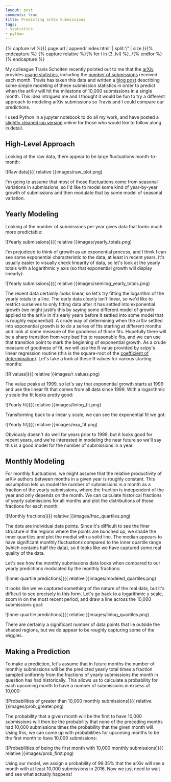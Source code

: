 ```yaml
---
layout: post
comments: true
title: Predicting arXiv Submissions
tags:
- statistics
- python
---
```


{% capture lvl %}{{ page.url | append:'index.html' | split:'/' | size }}{% endcapture %}
{% capture relative %}{% for i in (3..lvl) %}../{% endfor %}{% endcapture %}

My colleague Travis Scholten recently pointed out to me that the [arXiv][arXiv]
provides [usage statistics][usestats], including the [number of
submissions][numsubs] received each month. Travis has taken this data and
written a [blog post][post] describing some simple modeling of these
submission statistics in order to predict when the arXiv will hit the milestone
of 10,000 submissions in a single month. This idea intrigued me and I thought
it would be fun to try a different approach to modeling arXiv submissions so
Travis and I could compare our predictions.

I used Python in a jupyter notebook to do all my work, and have posted a
[slightly cleaned-up version][nbviewer] online for those who would like to
follow along in detail.

High-Level Approach
-------------------

Looking at the raw data, there appear to be large fluctuations month-to-month:

![Raw data]({{ relative }}images/raw_plot.png)

I'm going to assume that most of those fluctuations come from seasonal
variations in submissions, so I'd like to model some kind of year-by-year
growth of submissions and then modulate that by some model of seasonal
variation.

Yearly Modeling
---------------

Looking at the number of submissions per year gives data that looks much more
predictable:

![Yearly submissions]({{ relative }}images/yearly_totals.png)

I'm prejudiced to think of growth as an exponential process, and I think I can
see some exponential characteristic to the data, at least in recent years. It's
usually easier to visually check linearity of data, so let's look at the yearly
totals with a logarithmic y axis (so that exponential growth will display
linearly):

![Yearly submissions]({{ relative }}images/semilog_yearly_totals.png)

The recent data certainly *looks* linear, so let's try fitting the logarithm of
the yearly totals to a line. The early data clearly isn't linear, so we'd like
to restrict ourselves to only fitting data after it has settled into
exponential growth (we might justify this by saying some different model of
growth applied to the arXiv in it's early years before it settled into some
model that is roughly exponential). A crude way of determining when the arXiv
settled into exponential growth is to do a series of fits starting at different
months and look at some measure of the goodness of those fits. Hopefully there
will be a sharp transition from very bad fits to reasonable fits, and we can
use that transition point to mark the beginning of exponential growth. As a
crude measure of goodness of fit, we will use the R value provided by scipy's
linear regression routine (this is the square-root of the
[coefficient of determination][coeffofdeterm]). Let's take a look at these
R values for various starting months:

![R values]({{ relative }}images/r_values.png)

The value peaks at 1999, so let's say that exponential growth starts at 1999
and use the linear fit that comes from all data since 1999. With a logarithmic
y scale the fit looks pretty good:

![Yearly fit]({{ relative }}images/linlog_fit.png)

Transforming back to a linear y scale, we can see the exponential fit we got:

![Yearly fit]({{ relative }}images/exp_fit.png)

Obviously doesn't do well for years prior to 1999, but it looks good for recent
years, and we're interested in modeling the near future so we'll say this is a
good model for the number of submissions in a year.

Monthly Modeling
----------------

For monthly fluctuations, we might assume that the relative productivity of
arXiv authors between months in a given year is roughly constant. This
assumption lets us model the number of submissions in a month as a fraction of
the yearly submissions, where the fraction is independent of the year and
only depends on the month. We can calculate historical fractions of yearly
submissions for all months and plot the distributions of those fractions for
each month:

![Monthly fractions]({{ relative }}images/frac_quartiles.png)

The dots are individual data points. Since it's difficult to see the finer
structure in the regions where the points are bunched up, we shade the inner
quartiles and plot the medial with a solid line. The median appears to have
significant monthly fluctuations compared to the inner quartile range (which
contains half the data), so it looks like we have captured some real quality of
the data.

Let's see how the monthly submissions data looks when compared to our yearly
predictions modulated by the monthly fractions:

![Inner quartile predictions]({{ relative }}images/modeled_quartiles.png)

It looks like we've captured something of the nature of the real data, but it's
difficult to see precisely in this form. Let's go back to a logarithmic y
scale, zoom in on the most recent period, and draw a line across the 10,000
submissions goal:

![Inner quartile predictions]({{ relative }}images/linlog_quartiles.png)

There are certainly a significant number of data points that lie outside the
shaded regions, but we do appear to be roughly capturing some of the wiggles.

Making a Prediction
-------------------

To make a prediction, let's assume that in future months the number of monthly
submissions will be the predicted yearly total times a fraction sampled
uniformly from the fractions of yearly submissions the month in question has
had historically. This allows us to calculate a probability for each upcoming
month to have a number of submissions in excess of 10,000:

![Probabilities of greater than 10,000 monthly submissions]({{ relative }}images/prob_greater.png)

The probability that a given month will be the first to have 10,000 submissions
will then be the probability that none of the preceding months had 10,000
submissions times the probability that the given month will. Using this, we can
come up with probabilities for upcoming months to be the first month to have
10,000 submissions:

![Probabilities of being the first month with 10,000 monthly submissions]({{ relative }}images/prob_first.png)

Using our model, we assign a probability of 99.35% that the arXiv will see a
month with at least 10,000 submissions in 2016. Now we just need to wait and
see what actually happens!

[arxiv]: http://arxiv.org
[usestats]: http://arxiv.org/help/stats
[numsubs]: http://arxiv.org/stats/monthly_submissions
[post]: http://travisscholten.com/2016/08/21/arxiv_submissions.html
[nbviewer]: http://nbviewer.jupyter.org/github/jarthurgross/arxiv-submission-modeling/blob/master/arxiv-modeling.ipynb
[coeffofdeterm]: https://en.wikipedia.org/wiki/Coefficient_of_determination
